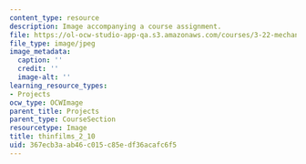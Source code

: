 ```yaml
---
content_type: resource
description: Image accompanying a course assignment.
file: https://ol-ocw-studio-app-qa.s3.amazonaws.com/courses/3-22-mechanical-behavior-of-materials-spring-2008/367ecb3aab46c015c85edf36acafc6f5_thinfilms_2_10.jpg
file_type: image/jpeg
image_metadata:
  caption: ''
  credit: ''
  image-alt: ''
learning_resource_types:
- Projects
ocw_type: OCWImage
parent_title: Projects
parent_type: CourseSection
resourcetype: Image
title: thinfilms_2_10
uid: 367ecb3a-ab46-c015-c85e-df36acafc6f5
---
```

